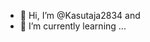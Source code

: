 - 👋 Hi, I’m @Kasutaja2834
and 
- 🌱 I’m currently learning ...


<!---
Kasutaja2834/Kasutaja2834 is a ✨ special ✨ repository because its `README.md` (this file) appears on your GitHub profile.
You can click the Preview link to take a look at your changes.
--->
